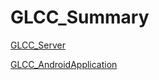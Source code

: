 # GLCC_Summary
[GLCC_Server](https://github.com/DDGRCF/GLCC_Server.git)

[GLCC_AndroidApplication](https://github.com/DDGRCF/GLCC_AndroidApplication.git)
